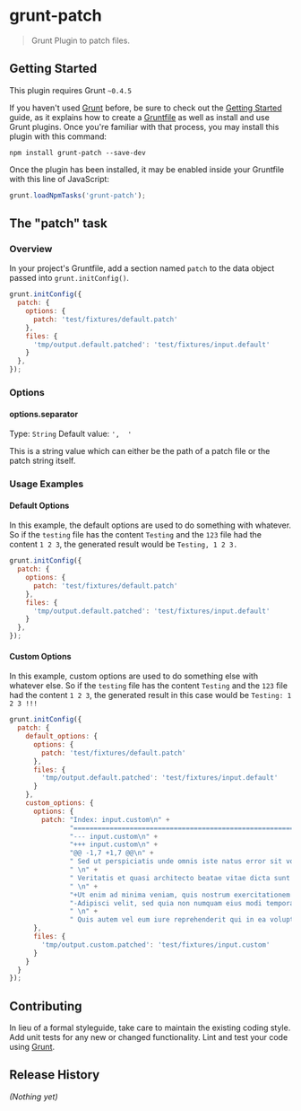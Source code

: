 # grunt-patch

> Grunt Plugin to patch files.

## Getting Started
This plugin requires Grunt `~0.4.5`

If you haven't used [Grunt](http://gruntjs.com/) before, be sure to check out the [Getting Started](http://gruntjs.com/getting-started) guide, as it explains how to create a [Gruntfile](http://gruntjs.com/sample-gruntfile) as well as install and use Grunt plugins. Once you're familiar with that process, you may install this plugin with this command:

```shell
npm install grunt-patch --save-dev
```

Once the plugin has been installed, it may be enabled inside your Gruntfile with this line of JavaScript:

```js
grunt.loadNpmTasks('grunt-patch');
```

## The "patch" task

### Overview
In your project's Gruntfile, add a section named `patch` to the data object passed into `grunt.initConfig()`.

```js
grunt.initConfig({
  patch: {
    options: {
      patch: 'test/fixtures/default.patch'
    },
    files: {
      'tmp/output.default.patched': 'test/fixtures/input.default'
    }
  },
});
```

### Options

#### options.separator
Type: `String`
Default value: `',  '`

This is a string value which can either be the path of a patch file or the patch string itself.

### Usage Examples

#### Default Options
In this example, the default options are used to do something with whatever. So if the `testing` file has the content `Testing` and the `123` file had the content `1 2 3`, the generated result would be `Testing, 1 2 3.`

```js
grunt.initConfig({
  patch: {
    options: {
      patch: 'test/fixtures/default.patch'
    },
    files: {
      'tmp/output.default.patched': 'test/fixtures/input.default'
    }
  },
});
```

#### Custom Options
In this example, custom options are used to do something else with whatever else. So if the `testing` file has the content `Testing` and the `123` file had the content `1 2 3`, the generated result in this case would be `Testing: 1 2 3 !!!`

```js
grunt.initConfig({
  patch: {
    default_options: {
      options: {
        patch: 'test/fixtures/default.patch'
      },
      files: {
        'tmp/output.default.patched': 'test/fixtures/input.default'
      }
    },
    custom_options: {
      options: {
        patch: "Index: input.custom\n" + 
               "===================================================================\n" + 
               "--- input.custom\n" + 
               "+++ input.custom\n" + 
               "@@ -1,7 +1,7 @@\n" + 
               " Sed ut perspiciatis unde omnis iste natus error sit voluptatem accusantium doloremque laudantium, totam rem aperiam, eaque ipsa quae ab illo inventore.\n" + 
               " \n" + 
               " Veritatis et quasi architecto beatae vitae dicta sunt explicabo. Nemo enim ipsam voluptatem quia voluptas sit aspernatur aut odit aut fugit, sed quia consequuntur magni dolores eos qui ratione voluptatem sequi nesciunt. Neque porro quisquam est, qui dolorem ipsum quia dolor sit amet, consectetur.\n" + 
               " \n" + 
               "+Ut enim ad minima veniam, quis nostrum exercitationem ullam corporis suscipit laboriosam, nisi ut aliquid ex ea commodi consequatur?\n" + 
               "-Adipisci velit, sed quia non numquam eius modi tempora incidunt ut labore et dolore magnam aliquam quaerat voluptatem. Ut enim ad minima veniam, quis nostrum exercitationem ullam corporis suscipit laboriosam, nisi ut aliquid ex ea commodi consequatur?\n" + 
               " \n" + 
               " Quis autem vel eum iure reprehenderit qui in ea voluptate velit esse quam nihil molestiae consequatur, vel illum qui dolorem eum fugiat quo voluptas nulla pariatur?\n"
      },
      files: {
        'tmp/output.custom.patched': 'test/fixtures/input.custom'
      }
    }
  }
});
```

## Contributing
In lieu of a formal styleguide, take care to maintain the existing coding style. Add unit tests for any new or changed functionality. Lint and test your code using [Grunt](http://gruntjs.com/).

## Release History
_(Nothing yet)_
